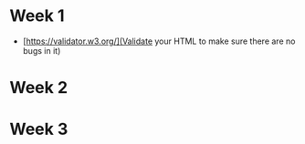 # Week 1
* [https://validator.w3.org/](Validate your HTML to make sure there are no bugs in it)

# Week 2


# Week 3
